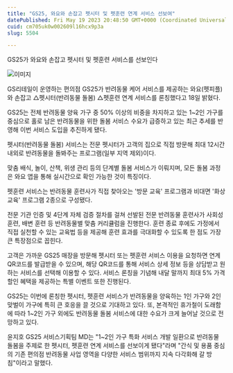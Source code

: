 ```yaml
---
title: "GS25, 와요와 손잡고 펫시터 및 펫훈련 연계 서비스 선보여"
datePublished: Fri May 19 2023 20:48:50 GMT+0000 (Coordinated Universal Time)
cuid: cm705uk0w002609l16hcx9p3a
slug: 5504

---
```



GS25가 와요와 손잡고 펫시터 및 펫훈련 서비스를 선보인다

![이미지](https://cdn.hashnode.com/res/hashnode/image/upload/v1739258908758/503b7c2f-8ae2-4c65-9233-cde7a621ffd1.jpeg)

GS리테일이 운영하는 편의점 GS25가 반려동물 케어 서비스를 제공하는 와요(펫피플)와 손잡고 △펫시터(반려동물 돌봄) △펫훈련 연계 서비스를 론칭했다고 18일 밝혔다.

GS25는 전체 반려동물 양육 가구 중 50% 이상의 비중을 차지하고 있는 1~2인 가구를 중심으로 홀로 남은 반려동물을 위한 돌봄 서비스 수요가 급증하고 있는 최근 추세를 반영해 이번 서비스 도입을 추진하게 됐다.

펫시터(반려동물 돌봄) 서비스는 전문 펫시터가 고객의 집으로 직접 방문해 최대 12시간 내외로 반려동물을 돌봐주는 프로그램(일부 지역 제외)이다.

맞춤 배식, 놀이, 산책, 위생 관리 등의 단계별 돌봄 서비스가 이뤄지며, 모든 돌봄 과정은 와요 앱을 통해 실시간으로 확인 가능한 것이 특징이다.

펫훈련 서비스는 반려동물 훈련사가 직접 찾아오는 '방문 교육' 프로그램과 비대면 '화상 교육' 프로그램 2종으로 구성됐다.

전문 기관 인증 및 4단계 자체 검증 절차를 걸쳐 선발된 전문 반려동물 훈련사가 사회성 훈련, 배변 훈련 등 반려동물별 맞춤 커리큘럼을 진행한다. 훈련 종료 후에도 가정에서 직접 실천할 수 있는 교육법 등을 제공해 훈련 효과를 극대화할 수 있도록 한 점도 가장 큰 특장점으로 꼽힌다.

고객은 가까운 GS25 매장을 방문해 펫시터 또는 펫훈련 서비스 이용을 요청하면 연계 QR코드를 발급받을 수 있으며, 해당 QR코드를 통해 서비스 상세 정보 등을 상담받고 원하는 서비스를 선택해 이용할 수 있다. 서비스 론칭을 기념해 내달 말까지 최대 5% 가격 할인 혜택을 제공하는 특별 이벤트 또한 진행된다.

GS25는 이번에 론칭한 펫시터, 펫훈련 서비스가 반려동물을 양육하는 1인 가구와 2인 맞벌이 가구에 특히 큰 호응을 끌 것으로 기대하고 있다. 또, 본격적인 휴가철이 도래함에 따라 1~2인 가구 외에도 반려동물 돌봄 서비스에 대한 수요가 크게 늘어날 것으로 전망하고 있다.

윤지호 GS25 서비스기획팀 MD는 "1~2인 가구 특화 서비스 개발 일환으로 반려동물 돌봄을 주제로 한 펫시터, 펫훈련 연계 서비스를 선보이게 됐다"라며 "간식 및 용품 중심의 기존 편의점 반려동물 사업 영역을 다양한 서비스 범위까지 지속 다각화해 갈 방침"이라고 말했다.